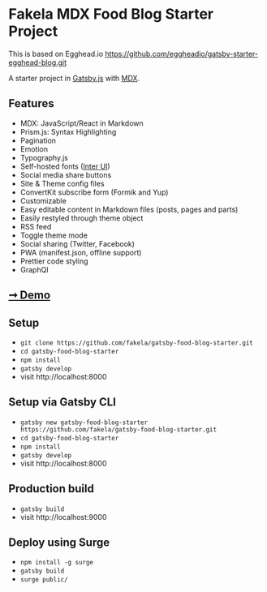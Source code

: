 # Fakela MDX Food Blog Starter Project

This is based on Egghead.io https://github.com/eggheadio/gatsby-starter-egghead-blog.git


A starter project in [Gatsby.js](https://www.gatsbyjs.org/) with [MDX](https://github.com/mdx-js/mdx).


## Features

- MDX: JavaScript/React in Markdown
- Prism.js: Syntax Highlighting
- Pagination
- Emotion
- Typography.js
- Self-hosted fonts ([Inter UI](https://rsms.me/inter/))
- Social media share buttons
- Site & Theme config files
- ConvertKit subscribe form (Formik and Yup)
- Customizable
- Easy editable content in Markdown files (posts, pages and parts)
- Easily restyled through theme object
- RSS feed
- Toggle theme mode
- Social sharing (Twitter, Facebook)
- PWA (manifest.json, offline support)
- Prettier code styling
- GraphQl

## [➞ Demo](http://gatsby-fakela-food-blog.surge.sh/)

## Setup

- `git clone https://github.com/fakela/gatsby-food-blog-starter.git`
- `cd gatsby-food-blog-starter`
- `npm install`
- `gatsby develop`
- visit http://localhost:8000

## Setup via Gatsby CLI

- `gatsby new gatsby-food-blog-starter https://github.com/fakela/gatsby-food-blog-starter.git`
- `cd gatsby-food-blog-starter`
- `npm install`
- `gatsby develop`
- visit http://localhost:8000

## Production build
- `gatsby build `
- visit http://localhost:9000

## Deploy using Surge
- `npm install -g surge`
- `gatsby build`
- `surge public/`
